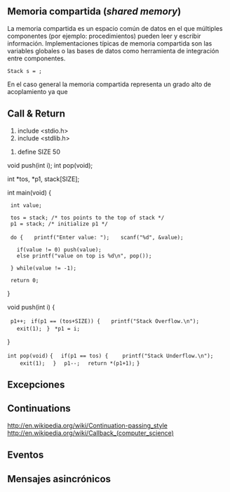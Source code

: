Memoria compartida (*shared memory*)
------------------------------------

La memoria compartida es un espacio común de datos en el que múltiples componentes (por ejemplo: procedimientos) pueden leer y escribir información. Implementaciones típicas de memoria compartida son las variables globales o las bases de datos como herramienta de integración entre componentes.

`Stack s = ;`

En el caso general la memoria compartida representa un grado alto de acoplamiento ya que

Call & Return
-------------

1.  include &lt;stdio.h&gt;
2.  include &lt;stdlib.h&gt;

<!-- -->

1.  define SIZE 50

void push(int i); int pop(void);

int \*tos, \*p1, stack\[SIZE\];

int main(void) {

` int value;`

` tos = stack; /* tos points to the top of stack */`
` p1 = stack; /* initialize p1 */`

` do {`
`   printf("Enter value: ");`
`   scanf("%d", &value);`

`   if(value != 0) push(value);`
`   else printf("value on top is %d\n", pop());`

` } while(value != -1);`

` return 0;`

}

void push(int i) {

` p1++;`
` if(p1 == (tos+SIZE)) {`
`   printf("Stack Overflow.\n");`
`   exit(1);`
` }`
` *p1 = i;`

}

`int pop(void)`
`{`
`  if(p1 == tos) {`
`    printf("Stack Underflow.\n");`
`    exit(1);`
`  }`
`  p1--;`
`  return *(p1+1);`
`}`

Excepciones
-----------

Continuations
-------------

<http://en.wikipedia.org/wiki/Continuation-passing_style> <http://en.wikipedia.org/wiki/Callback_(computer_science)>

Eventos
-------

Mensajes asincrónicos
---------------------

